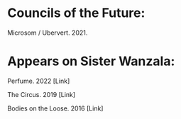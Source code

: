 # Councils of the Future:

Microsom / Ubervert. 2021.<br>

# Appears on Sister Wanzala:

Perfume. 2022 [Link] <br>

The Circus. 2019 [Link] <br>

Bodies on the Loose. 2016 [Link] <br>
